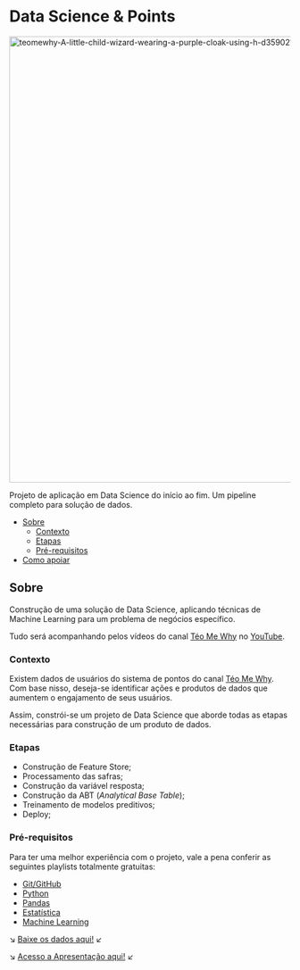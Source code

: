 # Data Science & Points

<img src="https://i.ibb.co/cc3d5Lq/teomewhy-A-little-child-wizard-wearing-a-purple-cloak-using-h-d359021c-4186-4e11-9693-a6e4f1b1b7c5-3.png" alt="teomewhy-A-little-child-wizard-wearing-a-purple-cloak-using-h-d359021c-4186-4e11-9693-a6e4f1b1b7c5-3" border="0" width=800>

Projeto de aplicação em Data Science do início ao fim. Um pipeline completo para solução de dados.

- [Sobre](#sobre)
  - [Contexto](#contexto)
  - [Etapas](#etapas)
  - [Pré-requisitos](#pré-requisitos)
- [Como apoiar](#apoie-essa-inciativa)

## Sobre
Construção de uma solução de Data Science, aplicando técnicas de Machine Learning para um problema de negócios específico.

Tudo será acompanhando pelos vídeos do canal [Téo Me Why](https://teomewhy.org) no [YouTube](https://www.youtube.com/channel/UC-Xa9J9-B4jBOoBNIHkMMKA/join).

### Contexto
Existem dados de usuários do sistema de pontos do canal [Téo Me Why](https://www.youtube.com/channel/UC-Xa9J9-B4jBOoBNIHkMMKA/join). Com base nisso, deseja-se identificar ações e produtos de dados que aumentem o engajamento de seus usuários.

Assim, constrói-se um projeto de Data Science que aborde todas as etapas necessárias para construção de um produto de dados.

### Etapas
- Construção de Feature Store;
- Processamento das safras;
- Construção da variável resposta;
- Construção da ABT (*Analytical Base Table*);
- Treinamento de modelos preditivos;
- Deploy;

### Pré-requisitos

Para ter uma melhor experiência com o projeto, vale a pena conferir as seguintes playlists totalmente gratuitas:

- [Git/GitHub](https://www.youtube.com/playlist?list=PLvlkVRRKOYFQ3cfYPjLeQ0KvrQ8bG5H11)
- [Python](https://www.youtube.com/playlist?list=PLvlkVRRKOYFRXdquucikNbwYeFzzzYIGb)
- [Pandas](https://www.youtube.com/playlist?list=PLvlkVRRKOYFSl-XCxNQ1u3uOLvDnYxupG)
- [Estatística](https://www.youtube.com/playlist?list=PLvlkVRRKOYFSWIyhwq4Nu8sNd_GfOi1tj)
- [Machine Learning](https://www.youtube.com/playlist?list=PLvlkVRRKOYFTXcpttQSZmv1wDg7F3uH7o)

:arrow_lower_right: [Baixe os dados aqui!](https://drive.google.com/drive/folders/1JLzofrtaVQdo0PdUysNWjNsBdAaI21EJ?usp=sharing) :arrow_lower_left:

:arrow_lower_right: [Acesso a Apresentação aqui!](https://docs.google.com/presentation/d/1zMTsaAeoMX9ico13PVd7_tOffE8kUH-IOA5kCjSYIx8/edit?usp=sharing) :arrow_lower_left:
